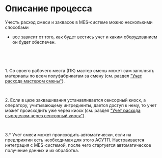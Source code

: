 # Описание процесса

Учесть расход смеси и заквасок в MES-системе можно несколькими способами
- все зависит от того, как будет вестись учет и каким оборудованием он
будет обеспечен.

 

 

​1. Со своего рабочего места (ПК) мастер смены может сам заполнять
материалы по всем полуфабрикатам за смену (см. раздел ["Учет расхода мастером смены"](ByShiftWizard/ByShiftWizard.md)).

 

​2. Если в цехе заквашивания устанавливается сенсорный киоск, а оператору, учитывающему ингредиенты,
дается доступ к нему, то учет может происходить уже через
киоск (см. раздел ["Учет расхода сыроделом через сенсорный киоск"](ByOperator/ByOperator.md)).

 

​3.\* Учет смеси может происходить автоматически, если на предприятии
есть необходимая для этого АСУТП. Настраивается интеграция с
MES-системой, после чего стартуется автоматическое получение данных и их
обработка.
